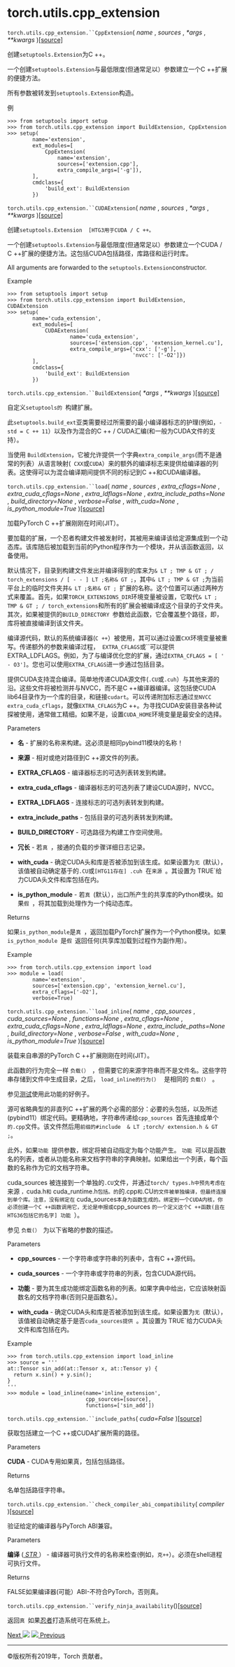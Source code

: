 # torch.utils.cpp_extension

`torch.utils.cpp_extension.``CppExtension`( _name_ , _sources_ , _*args_ ,
_**kwargs_ )[[source]](_modules/torch/utils/cpp_extension.html#CppExtension)

    

创建`setuptools.Extension`为C ++。

一个创建`setuptools.Extension`与最低限度(但通常​​足以）参数建立一个C ++扩展的便捷方法。

所有参数被转发到`setuptools.Extension`构造。

例

    
    
    >>> from setuptools import setup
    >>> from torch.utils.cpp_extension import BuildExtension, CppExtension
    >>> setup(
            name='extension',
            ext_modules=[
                CppExtension(
                    name='extension',
                    sources=['extension.cpp'],
                    extra_compile_args=['-g']),
            ],
            cmdclass={
                'build_ext': BuildExtension
            })
    

`torch.utils.cpp_extension.``CUDAExtension`( _name_ , _sources_ , _*args_ ,
_**kwargs_ )[[source]](_modules/torch/utils/cpp_extension.html#CUDAExtension)

    

创建`setuptools.Extension  [HTG3用于CUDA / C ++。`

一个创建`setuptools.Extension`与最低限度(但通常​​足以）参数建立一个CUDA / C
++扩展的便捷方法。这包括CUDA包括路径，库路径和运行时库。

All arguments are forwarded to the `setuptools.Extension`constructor.

Example

    
    
    >>> from setuptools import setup
    >>> from torch.utils.cpp_extension import BuildExtension, CUDAExtension
    >>> setup(
            name='cuda_extension',
            ext_modules=[
                CUDAExtension(
                        name='cuda_extension',
                        sources=['extension.cpp', 'extension_kernel.cu'],
                        extra_compile_args={'cxx': ['-g'],
                                            'nvcc': ['-O2']})
            ],
            cmdclass={
                'build_ext': BuildExtension
            })
    

`torch.utils.cpp_extension.``BuildExtension`( _*args_ , _**kwargs_
)[[source]](_modules/torch/utils/cpp_extension.html#BuildExtension)

    

自定义`setuptools的 `构建扩展。

此`setuptools.build_ext`亚类需要经过所需要的最小编译器标志的护理(例如，`-std = C ++ 11`）以及作为混合的C
++ / CUDA汇编(和一般为CUDA文件的支持）。

当使用 `BuildExtension`，它被允许提供一个字典`extra_compile_args`(而不是通常的列表）从语言映射(`
CXX`或`CUDA`）来的额外的编译标志来提供给编译器的列表。这使得可以为混合编译期间提供不同的标记到C ++和CUDA编译器。

`torch.utils.cpp_extension.``load`( _name_ , _sources_ , _extra_cflags=None_ ,
_extra_cuda_cflags=None_ , _extra_ldflags=None_ , _extra_include_paths=None_ ,
_build_directory=None_ , _verbose=False_ , _with_cuda=None_ ,
_is_python_module=True_
)[[source]](_modules/torch/utils/cpp_extension.html#load)

    

加载PyTorch C ++扩展刚刚在时间(JIT）。

要加载的扩展，一个忍者构建文件被发射时，其被用来编译该给定源集成到一个动态库。该库随后被加载到当前的Python程序作为一个模块，并从该函数返回，以备使用。

默认情况下，目录到构建文件发出并编译得到的库来为`& LT ; TMP & GT ; / torch_extensions / [ - - ] LT
;名称& GT ;`，其中`& LT ; TMP & GT ;`为当前平台上的临时文件夹并`& LT ;名称& GT ;
`扩展的名称。这个位置可以通过两种方式来覆盖。首先，如果`TORCH_EXTENSIONS_DIR`环境变量被设置，它取代`& LT ; TMP &
GT ; / torch_extensions`和所有的扩展会被编译成这个目录的子文件夹。其次，如果被提供的`BUILD_DIRECTORY
`参数给此函数，它会覆盖整个路径，即，库将被直接编译到该文件夹​​。

编译源代码，默认的系统编译器(`C ++`）被使用，其可以通过设置`CXX`环境变量被重写。传递额外的参数来编译过程，`
EXTRA_CFLAGS`或``可以提供EXTRA_LDFLAGS。例如，为了与编译优化您的扩展，通过`EXTRA_CFLAGS = [ ' -
O3']`。您也可以使用`EXTRA_CFLAGS`进一步通过包括目录。

提供CUDA支持混合编译。简单地传递CUDA源文件(`.CU`或`.cuh`）与其他来源的沿。这些文件将被检测并与NVCC，而不是C
++编译器编译。这包括使CUDA lib64目录作为一个库的目录，和链接`cudart`。可以传递附加标志通过`至NVCC
extra_cuda_cflags`，就像`EXTRA_CFLAGS`为C
++。为寻找CUDA安装目录各种试探被使用，通常做工精细。如果不是，设置`CUDA_HOME`环境变量是最安全的选择。

Parameters

    

  * **名** \- 扩展的名称来构建。这必须是相同pybind11模块的名称！

  * **来源** \- 相对或绝对路径到C ++源文件的列表。

  * **EXTRA_CFLAGS** \- 编译器标志的可选列表转发到构建。

  * **extra_cuda_cflags** \- 编译器标志的可选列表了建设CUDA源时，NVCC。

  * **EXTRA_LDFLAGS** \- 连接标志的可选列表转发到构建。

  * **extra_include_paths** \- 包括目录的可选列表转发到构建。

  * **BUILD_DIRECTORY** \- 可选路径为构建工作空间使用。

  * **冗长** \- 若`真 `，接通的负载的步骤详细日志记录。

  * **with_cuda** \- 确定CUDA头和库是否被添加到该生成。如果设置为`无 `(默认），该值被自动确定基于的`.CU`或`[HTG11存在] .cuh `在`来源 `。其设置为 TRUE`给力CUDA头文件和库包括在内。

  * **is_python_module** \- 若`真 `(默认），出口所产生的共享库的Python模块。如果`假 `，将其加载到处理作为一个纯动态库。

Returns

    

如果`is_python_module`是`真 `，返回加载PyTorch扩展作为一个Python模块。如果`is_python_module
`是`假 `返回任何(共享库加载到过程作为副作用）。

Example

    
    
    >>> from torch.utils.cpp_extension import load
    >>> module = load(
            name='extension',
            sources=['extension.cpp', 'extension_kernel.cu'],
            extra_cflags=['-O2'],
            verbose=True)
    

`torch.utils.cpp_extension.``load_inline`( _name_ , _cpp_sources_ ,
_cuda_sources=None_ , _functions=None_ , _extra_cflags=None_ ,
_extra_cuda_cflags=None_ , _extra_ldflags=None_ , _extra_include_paths=None_ ,
_build_directory=None_ , _verbose=False_ , _with_cuda=None_ ,
_is_python_module=True_
)[[source]](_modules/torch/utils/cpp_extension.html#load_inline)

    

装载来自串源的PyTorch C ++扩展刚刚在时间(JIT）。

此函数的行为完全一样 `负载(） `，但需要它的来源字符串而不是文件名。这些字符串存储到文件中生成目录，之后， `load_inline的行为(） `
是相同的 `负载(） `。

参见[测试](https://github.com/pytorch/pytorch/blob/master/test/test_cpp_extensions.py)使用此功能的好例子。

源可省略典型的非直列C ++扩展的两个必需的部分：必要的头包括，以及所述(pybind11）绑定代码。更精确地，字符串传递给`cpp_sources
`首先连接成单个`的.cpp`文件。该文件然后用`前缀的#include  & LT ;torch/ extension.h & GT ;`。

此外，如果`功能 `提供参数，绑定将被自动指定为每个功能产生。 `功能
`可以是函数名的列表，或者从功能名称来文档字符串的字典映射。如果给出一个列表，每个函数的名称作为它的文档字符串。

cuda_sources 被连接到一个单独的`.CU`文件，并通过`torch/ types.h中预先考虑在`来源 `，`cuda.h`和`
cuda_runtime.h`包括。的`的.cpp`和`.CU`的文件被单独编译，但最终连接到单个库。注意，没有绑定在`
cuda_sources`本身为函数生成的。绑定到一个CUDA内核，你必须创建一个C ++函数调用它，无论是申报或`cpp_sources
`的一个定义这个C ++函数(且在HTG36包括它的名字] 功能 `）。

参见 `负载(） `为以下省略的参数的描述。

Parameters

    

  * **cpp_sources** \- 一个字符串或字符串的列表中，含有C ++源代码。

  * **cuda_sources** \- 一个字符串或字符串的列表，包含CUDA源代码。

  * **功能** \- 要为其生成功能绑定函数名称的列表。如果字典中给出，它应该映射函数名的文档字符串(否则只是函数名）。

  * **with_cuda** \- 确定CUDA头和库是否被添加到该生成。如果设置为`无 `(默认），该值被自动确定基于是否`cuda_sources提供 `。其设置为 TRUE`给力CUDA头文件和库包括在内。

Example

    
    
    >>> from torch.utils.cpp_extension import load_inline
    >>> source = '''
    at::Tensor sin_add(at::Tensor x, at::Tensor y) {
      return x.sin() + y.sin();
    }
    '''
    >>> module = load_inline(name='inline_extension',
                             cpp_sources=[source],
                             functions=['sin_add'])
    

`torch.utils.cpp_extension.``include_paths`( _cuda=False_
)[[source]](_modules/torch/utils/cpp_extension.html#include_paths)

    

获取包括建立一个C ++或CUDA扩展所需的路径。

Parameters

    

**CUDA** \- CUDA专用如果真，包括包括路径。

Returns

    

名单包括路径字符串。

`torch.utils.cpp_extension.``check_compiler_abi_compatibility`( _compiler_
)[[source]](_modules/torch/utils/cpp_extension.html#check_compiler_abi_compatibility)

    

验证给定的编译器与PyTorch ABI兼容。

Parameters

    

**编译** ([ _STR_ ](https://docs.python.org/3/library/stdtypes.html#str "\(in
Python v3.7\)")） - 编译器可执行文件的名称来检查(例如，`克++`）。必须在shell进程可执行文件。

Returns

    

FALSE如果编译器(可能）ABI-不符合PyTorch，否则真。

`torch.utils.cpp_extension.``verify_ninja_availability`()[[source]](_modules/torch/utils/cpp_extension.html#verify_ninja_availability)

    

返回`真 `如果[忍者](https://ninja-build.org/)打造系统可在系统上。

[Next ![](_static/images/chevron-right-orange.svg)](data.html
"torch.utils.data") [![](_static/images/chevron-right-orange.svg)
Previous](checkpoint.html "torch.utils.checkpoint")

* * *

©版权所有2019年，Torch 贡献者。